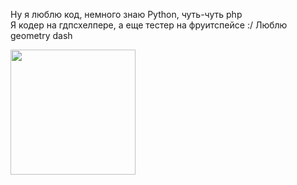 Ну я люблю код, немного знаю Python, чуть-чуть php
<br>
Я кодер на гдпсхелпере, <span color="blue">а еще тестер на фруитспейсе</span> :/ Люблю geometry dash

<img src="https://media.tenor.com/ZmkoHYMLGsIAAAAe/%D0%BA%D0%BE%D0%BC%D0%B0%D1%80%D1%83-%D0%BA%D0%BE%D1%82.png" width=200 height=200/>
